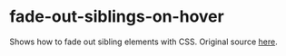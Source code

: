 # fade-out-siblings-on-hover
Shows how to fade out sibling elements with CSS.
Original source [here](https://www.trysmudford.com/blog/fade-out-siblings-css-trick/).
